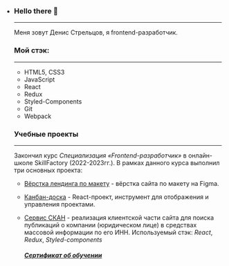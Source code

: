 - ### Hello there 👋

  ------

  Меня зовут Денис Стрельцов, я frontend-разработчик.

  

  ### **Мой стэк:**

  ------

  - HTML5, CSS3
  - JavaScript
  - React
  - Redux
  - Styled-Components
  - Git
  - Webpack


  ### Учебные проeкты

  ------

  Закончил курс *Специализация «Frontend-разработчик»* в онлайн-школе SkillFactory (2022-2023гг.). В рамках данного курса выполнил три основных проекта:

  - [Вёрстка лендинга по макету](https://github.com/streltsov-do/SF_FirstSite) - вёрстка сайта по макету на Figma.

  - [Канбан-доска](https://github.com/streltsov-do/SF_KanbanBoard) - React-проект, инструмент для отображения и управления проектами. 

  - [Сервис СКАН](https://github.com/streltsov-do/SF_final_SCAN) - реализация клиентской части сайта для поиска публикаций о компании (юридическом лице) в средствах массовой информации по его ИНН. Используемый стэк: *React*, *Redux*, *Styled-components*

    

    ##### [Сертификат об обучении](https://github.com/streltsov-do/streltsov-do/blob/main/%D0%A1%D1%82%D1%80%D0%B5%D0%BB%D1%8C%D1%86%D0%BE%D0%B2%20%D0%94%D0%B5%D0%BD%D0%B8%D1%81.pdf)

    

